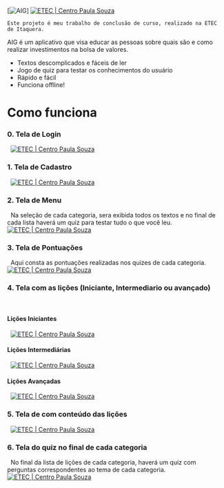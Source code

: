 

[![AIG](https://uploaddeimagens.com.br/images/001/715/840/full/aig-logo.jpg?1541707813)]
[![ETEC | Centro Paula Souza](https://uploaddeimagens.com.br/images/001/715/876/full/etec.jpg?1541708946)](https://www.cps.sp.gov.br) 

    Este projeto é meu trabalho de conclusão de curso, realizado na ETEC de Itaquera.
AIG é um aplicativo que visa educar as pessoas sobre quais são e como realizar investimentos na bolsa de valores.

  - Textos descomplicados e fáceis de ler
  - Jogo de quiz para testar os conhecimentos do usuário
  - Rápido e fácil
  - Funciona offline!



# Como funciona

### 0. Tela de Login
&nbsp;
[![ETEC | Centro Paula Souza](http://uploaddeimagens.com.br/images/001/858/393/full/WhatsApp_Image_2019-01-26_at_19.22.04.jpeg?1548537885)](https://www.cps.sp.gov.br) 
&nbsp;
### 1. Tela de Cadastro
&nbsp;
[![ETEC | Centro Paula Souza](http://uploaddeimagens.com.br/images/001/860/287/full/WhatsApp_Image_2019-01-28_at_03.21.31.jpeg?1548653050)](https://www.cps.sp.gov.br) 
&nbsp;
### 2. Tela de Menu
&nbsp;
Na seleção de cada categoria, sera exibida todos os textos e no final de cada lista haverá um quiz para testar tudo o que você leu.
&nbsp;
[![ETEC | Centro Paula Souza](http://uploaddeimagens.com.br/images/001/858/394/full/WhatsApp_Image_2019-01-26_at_19.22.04%281%29.jpeg?1548537886)](https://www.cps.sp.gov.br) 
&nbsp;
### 3. Tela de Pontuações
&nbsp;
Aqui consta as pontuações realizadas nos quizes de cada categoria.
&nbsp;
[![ETEC | Centro Paula Souza](http://uploaddeimagens.com.br/images/001/858/395/full/WhatsApp_Image_2019-01-26_at_19.22.04%282%29.jpeg?1548537888)](https://www.cps.sp.gov.br) 
&nbsp;
### 4. Tela com as lições (Iniciante, Intermediario ou avançado)
&nbsp;
#### Lições Iniciantes
&nbsp;
[![ETEC | Centro Paula Souza](https://uploaddeimagens.com.br/images/001/716/010/full/licaointermed.jpeg?1541713356)](https://www.cps.sp.gov.br) 
&nbsp;
&nbsp;
#### Lições Intermediárias 
&nbsp;
[![ETEC | Centro Paula Souza](https://uploaddeimagens.com.br/images/001/716/012/full/intermediario.jpeg?1541713365)](https://www.cps.sp.gov.br) 
&nbsp;
&nbsp;
#### Lições Avançadas
&nbsp;
[![ETEC | Centro Paula Souza](https://uploaddeimagens.com.br/images/001/716/013/full/avancado.jpeg?1541713366)](https://www.cps.sp.gov.br) 
&nbsp;
### 5. Tela de com conteúdo das lições
&nbsp;
[![ETEC | Centro Paula Souza](https://uploaddeimagens.com.br/images/001/715/856/full/licao.jpeg?1541708300)](https://www.cps.sp.gov.br) 
&nbsp;
### 6. Tela do quiz no final de cada categoria
&nbsp;
No final da lista de lições de cada categoria, haverá um quiz com perguntas correspondentes ao tema de cada categoria.
&nbsp;
[![ETEC | Centro Paula Souza](https://uploaddeimagens.com.br/images/001/716/032/full/quiz.jpeg?1541714191)](https://www.cps.sp.gov.br) 
&nbsp;

